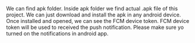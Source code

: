 We can find apk folder. Inside apk folder we find actual .apk file of this project. We can just download and install the apk in any android device. Once installed and opened, we can see the FCM device token. FCM device token will be used to received the push notification. Please make sure yo turned on the notifications in android app.
